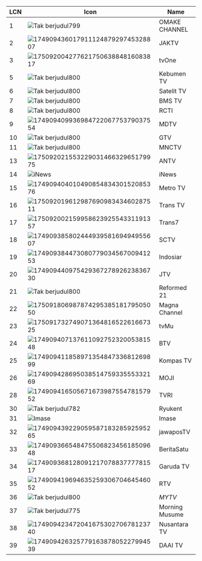 LCN | Icon | Name
-- | -- | --
1 | ![Tak berjudul799](https://github.com/user-attachments/assets/3fdc11f5-78aa-4dc1-a2d9-58c656d2bc1c) | OMAKE CHANNEL
2 | ![17490943601791112487929745328807](https://github.com/user-attachments/assets/51a81907-a09e-46b7-9a07-0ab7b0e81e89) | JAKTV
3 | ![17509200427762175063884816083817](https://github.com/user-attachments/assets/4b545b99-1ddb-4a00-b448-0e79543fdf54) | tvOne
5 | ![Tak berjudul800](https://github.com/user-attachments/assets/ae46c13a-cfef-40f4-94d5-eae10c20cce6) | Kebumen TV
6 | ![Tak berjudul800](https://github.com/user-attachments/assets/ae46c13a-cfef-40f4-94d5-eae10c20cce6) | Satelit TV
7 | ![Tak berjudul800](https://github.com/user-attachments/assets/ae46c13a-cfef-40f4-94d5-eae10c20cce6) | BMS TV
8 | ![Tak berjudul800](https://github.com/user-attachments/assets/ae46c13a-cfef-40f4-94d5-eae10c20cce6) | RCTI
9 | ![17490940993698472206775379037554](https://github.com/user-attachments/assets/a6d483da-1d69-4344-aaa6-98bd3cefbc2f) | MDTV
10 | ![Tak berjudul800](https://github.com/user-attachments/assets/ae46c13a-cfef-40f4-94d5-eae10c20cce6) | GTV
11 | ![Tak berjudul800](https://github.com/user-attachments/assets/ae46c13a-cfef-40f4-94d5-eae10c20cce6) | MNCTV
13 | ![17509202155322903146632965179975](https://github.com/user-attachments/assets/499790a9-3e3c-4496-b103-004a8e1f7476) | ANTV
14 | ![iNews](https://github.com/user-attachments/assets/91ff7d1e-6c5a-472a-911a-531efa6f5740) | iNews
15 | ![17490940401049085483430152085376](https://github.com/user-attachments/assets/66c36b06-6ece-4c06-b505-63544ee0937b) | Metro TV
16 | ![17509201961298769098343460287511](https://github.com/user-attachments/assets/45a7ea16-dd1f-4489-8bd9-353e887277b8) | Trans TV
17 | ![17509200215995862392554331191357](https://github.com/user-attachments/assets/75604680-8253-4e34-9832-1d084e175a0c) | Trans7
18 | ![17490938580244493958169494955607](https://github.com/user-attachments/assets/c7c69ed9-bd7c-4d70-b5c7-9a72e4f22c73) | SCTV
19 | ![17490938447308077903456700941253](https://github.com/user-attachments/assets/49d43d3b-6ba0-472c-a4f7-e5665be106e4) | Indosiar
20 | ![17490944097542936727892623836730](https://github.com/user-attachments/assets/92e3a061-4db4-4aeb-bdf5-5089e9adc988) | JTV
21 | ![Tak berjudul800](https://github.com/user-attachments/assets/ae46c13a-cfef-40f4-94d5-eae10c20cce6) | Reformed 21
22 | ![17509180698787429538518179505050](https://github.com/user-attachments/assets/c54121ab-dfca-4b90-b1aa-fd02629d0aee) | Magna Channel
23 | ![17509173274907136481652261667325](https://github.com/user-attachments/assets/10c5a89d-d173-471f-a83a-dbf149086f9d) | tvMu
24 | ![17490940713761109275232005381548](https://github.com/user-attachments/assets/f3ef4976-3f07-49e1-bba5-0ab503011a9c) | BTV
25 | ![17490941185897135484733681269899](https://github.com/user-attachments/assets/0b5ddb92-15f2-434d-bb9e-c45acb28c0da) | Kompas TV
26 | ![17490942869503851475933555332169](https://github.com/user-attachments/assets/8eb506bd-1c82-4861-9ff0-70d246910ec1) | MOJI
28 | ![17490941650567167398755478157952](https://github.com/user-attachments/assets/15f3bd02-3137-434e-b4d1-06d03f50b292) | TVRI
30 | ![Tak berjudul782](https://github.com/user-attachments/assets/b34da2f8-f27d-4a3a-8c87-2e7a793140b8) | Ryukent
31 | ![[Imase](https://store.imase-official.com/cdn/shop/files/ogp_imase.png?v=1712642872)](https://store.imase-official.com/cdn/shop/files/ogp_imase.png?v=1712642872) | Imase
32 | ![17490943922905958718328592595265](https://github.com/user-attachments/assets/458f768b-8f79-4ca4-909c-89022a64e443) | jawaposTV
33 | ![17490936654847550682345618509648](https://github.com/user-attachments/assets/eece29a4-839c-4371-ac16-90a253b7b8fd) | BeritaSatu
34 | ![17490936812809121707883777781517](https://github.com/user-attachments/assets/c25c813f-3559-4ebd-8cf5-549d0838bb83) | Garuda TV
35 | ![17490941969463525930670464546052](https://github.com/user-attachments/assets/a9b7d660-2f55-4438-8f57-d9dc10805125) | RTV
36 | ![Tak berjudul800](https://github.com/user-attachments/assets/ae46c13a-cfef-40f4-94d5-eae10c20cce6) | _MYTV_
37 | ![Tak berjudul775](https://github.com/user-attachments/assets/d267ac3d-a180-471f-956f-da3a3bf8399b) | Morning Musume
38 | ![17490942347204167530270678123740](https://github.com/user-attachments/assets/38bf99c2-1766-40b9-8217-1628652fc6e2) | Nusantara TV
39 | ![17490942632577916387805227994539](https://github.com/user-attachments/assets/db42cb0f-a6e4-46d1-8e4e-d25335a3b429) | DAAI TV
